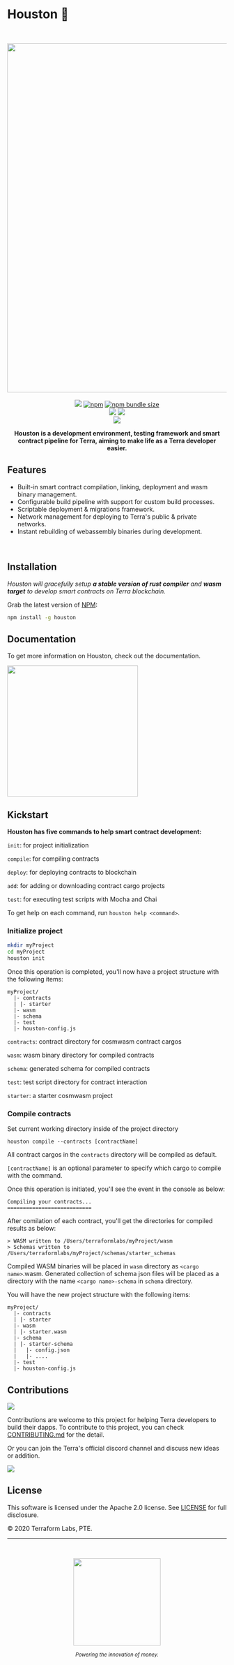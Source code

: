 # Houston 🚀

<br>
<p align="center">

<img src="https://github.com/terra-project/houston/blob/master/assets/logo.png" width="800">
<br><br>
<a href="https://www.npmjs.org/package/@terra-money/houston"><img src="https://img.shields.io/npm/v/@terra-money/houston?style=flat-square&logo=npm&label=npm"></a>
<a href="https://www.npmjs.org/package/@terra-money/houston"><img alt="npm" src="https://img.shields.io/npm/dw/@terra-money/houston?color=orange&label=npm%20downloads"></a>
<a href="https://www.npmjs.org/package/@terra-money/houston"><img alt="npm bundle size" src="https://img.shields.io/bundlephobia/min/@terra-money/houston?label=package%20size"></a>
<br>
<a href="https://www.npmjs.org/package/@terra-money/houston"><img src="https://img.shields.io/badge/contributions-welcome-brightgreen?style=flat-square&logo=github"></a>
<a href="https://www.npmjs.org/package/@terra-money/houston"><img src="https://img.shields.io/npm/l/@terra-money/houston"></a>

<br>
<a href="https://npmjs.com/package/@terra-money/houston"><img src="https://github.com/terra-project/houston/blob/master/assets/nodeico.svg"></a>

</p>

<p align="center"><strong>Houston is a development environment, testing framework and smart contract pipeline for Terra, aiming to make life as a Terra developer easier.</strong>
</p>

## Features

- Built-in smart contract compilation, linking, deployment and wasm binary management.
- Configurable build pipeline with support for custom build processes.
- Scriptable deployment & migrations framework.
- Network management for deploying to Terra's public & private networks.
- Instant rebuilding of webassembly binaries during development.

<br>

## Installation

_Houston will gracefully setup **a stable version of rust compiler** and **wasm target** to develop smart contracts on Terra blockchain._

Grab the latest version of [NPM](https://www.npmjs.com/package/@terra-money/houston):

```sh
npm install -g houston
```

## Documentation

To get more information on Houston, check out the documentation.

<a href="https://terraform-labs.gitbook.io/houston/"><img src="https://github.com/terra-project/houston/blob/master/assets/gitbook.png" width="300"></a>

## Kickstart

**Houston has five commands to help smart contract development:**

`init`: for project initialization

`compile`: for compiling contracts

`deploy`: for deploying contracts to blockchain

`add`: for adding or downloading contract cargo projects

`test`: for executing test scripts with Mocha and Chai

To get help on each command, run `houston help <command>`.

### Initialize project

```bash
mkdir myProject
cd myProject
houston init
```

Once this operation is completed, you'll now have a project structure with the following items:

```
myProject/
  |- contracts
  | |- starter
  |- wasm
  |- schema
  |- test
  |- houston-config.js
```

`contracts`: contract directory for cosmwasm contract cargos

`wasm`: wasm binary directory for compiled contracts

`schema`: generated schema for compiled contracts

`test`: test script directory for contract interaction

`starter`: a starter cosmwasm project

### Compile contracts

Set current working directory inside of the project directory

```shell
houston compile --contracts [contractName]
```

All contract cargos in the `contracts` directory will be compiled as default.

`[contractName]` is an optional parameter to specify which cargo to compile with the command.

Once this operation is initiated, you'll see the event in the console as below:

```shell
Compiling your contracts...
===========================
```

After comilation of each contract, you'll get the directories for compiled results as below:

```shell
> WASM written to /Users/terraformlabs/myProject/wasm
> Schemas written to /Users/terraformlabs/myProject/schemas/starter_schemas
```

Compiled WASM binaries will be placed in `wasm` directory as `<cargo name>`.wasm.
Generated collection of schema json files will be placed as a directory with the name `<cargo name>-schema` in `schema` directory.

You will have the new project structure with the following items:

```
myProject/
  |- contracts
  | |- starter
  |- wasm
  | |- starter.wasm
  |- schema
  | |- starter-schema
  |   |- config.json
  |   |- ....
  |- test
  |- houston-config.js
```

## Contributions

<a href="https://github.com/terra-project/houston/graphs/contributors"><img src="https://img.shields.io/github/contributors/terra-project/houston"></a>

Contributions are welcome to this project for helping Terra developers to build their dapps.
To contribute to this project, you can check [CONTRIBUTING.md](https://github.com/terra-project/houston/blob/master/CONTRIBUTING.md) for the detail.

Or you can join the Terra's official discord channel and discuss new ideas or addition.

<a href="https://discord.com/channels/464241079042965516/752962496113147995"><img src="https://img.shields.io/discord/464241079042965516?color=blue&logo=discord"></a>
<br>

## License

This software is licensed under the Apache 2.0 license. See [LICENSE](https://github.com/terra-project/houston/blob/master/LICENSE) for full disclosure.

© 2020 Terraform Labs, PTE.

<hr/>

<p>&nbsp;</p>
<p align="center">
    <a href="https://terra.money/"><img src="http://terra.money/logos/terra_logo.svg" align="center" width=200/></a>
</p>
<div align="center">
  <sub><em>Powering the innovation of money.</em></sub>
</div>
